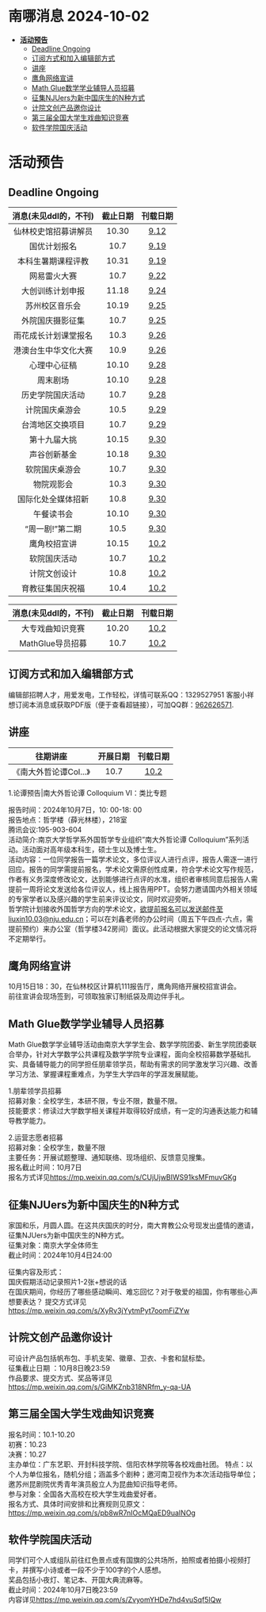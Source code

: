 # 南哪消息 2024-10-02

-   <a href="#活动预告" id="toc-活动预告"><strong>活动预告</strong></a>
    -   <a href="#deadline-ongoing" id="toc-deadline-ongoing">Deadline
        Ongoing</a>
    -   <a href="#订阅方式和加入编辑部方式"
        id="toc-订阅方式和加入编辑部方式">订阅方式和加入编辑部方式</a>
    -   <a href="#讲座" id="toc-讲座">讲座</a>
    -   <a href="#鹰角网络宣讲" id="toc-鹰角网络宣讲">鹰角网络宣讲</a>
    -   <a href="#math-glue数学学业辅导人员招募"
        id="toc-math-glue数学学业辅导人员招募">Math Glue数学学业辅导人员招募</a>
    -   <a href="#征集njuers为新中国庆生的n种方式"
        id="toc-征集njuers为新中国庆生的n种方式">征集NJUers为新中国庆生的N种方式</a>
    -   <a href="#计院文创产品邀你设计"
        id="toc-计院文创产品邀你设计">计院文创产品邀你设计</a>
    -   <a href="#第三届全国大学生戏曲知识竞赛"
        id="toc-第三届全国大学生戏曲知识竞赛">第三届全国大学生戏曲知识竞赛</a>
    -   <a href="#软件学院国庆活动"
        id="toc-软件学院国庆活动">软件学院国庆活动</a>

# **活动预告**

## Deadline Ongoing

| 消息(未见ddl的，不刊) | 截止日期 |                     刊载日期                      |
|:---------------------:|:--------:|:-------------------------------------------------:|
| 仙林校史馆招募讲解员  |  10.30   | [9.12](https://nik-nul.github.io/news/2024-09-12) |
|     国优计划报名      |   10.7   | [9.19](https://nik-nul.github.io/news/2024-09-19) |
|  本科生暑期课程评教   |  10.31   | [9.19](https://nik-nul.github.io/news/2024-09-19) |
|     网易雷火大赛      |   10.7   | [9.22](https://nik-nul.github.io/news/2024-09-22) |
|   大创训练计划申报    |  11.18   | [9.24](https://nik-nul.github.io/news/2024-09-24) |
|    苏州校区音乐会     |  10.19   | [9.25](https://nik-nul.github.io/news/2024-09-25) |
|   外院国庆摄影征集    |   10.7   | [9.25](https://nik-nul.github.io/news/2024-09-25) |
| 雨花成长计划课堂报名  |   10.3   | [9.26](https://nik-nul.github.io/news/2024-09-26) |
| 港澳台生中华文化大赛  |   10.9   | [9.26](https://nik-nul.github.io/news/2024-09-26) |
|     心理中心征稿      |  10.10   | [9.28](https://nik-nul.github.io/news/2024-09-28) |
|       周末剧场        |  10.10   | [9.28](https://nik-nul.github.io/news/2024-09-28) |
|   历史学院国庆活动    |   10.7   | [9.28](https://nik-nul.github.io/news/2024-09-28) |
|    计院国庆桌游会     |   10.5   | [9.29](https://nik-nul.github.io/news/2024-09-29) |
|   台湾地区交换项目    |   10.7   | [9.29](https://nik-nul.github.io/news/2024-09-29) |
|     第十九届大挑      |  10.15   | [9.30](https://nik-nul.github.io/news/2024-09-30) |
|     声谷创新基金      |  10.18   | [9.30](https://nik-nul.github.io/news/2024-09-30) |
|    软院国庆桌游会     |   10.7   | [9.30](https://nik-nul.github.io/news/2024-09-30) |
|      物院观影会       |   10.3   | [9.30](https://nik-nul.github.io/news/2024-09-30) |
|  国际化处全媒体招新   |   10.8   | [9.30](https://nik-nul.github.io/news/2024-09-30) |
|      午餐读书会       |  10.10   | [9.30](https://nik-nul.github.io/news/2024-09-30) |
|    “周一剧!”第二期    |   10.5   | [9.30](https://nik-nul.github.io/news/2024-09-30) |
|     鹰角校招宣讲      |  10.15   | [10.2](https://nik-nul.github.io/news/2024-10-02) |
|     软院国庆活动      |   10.7   | [10.2](https://nik-nul.github.io/news/2024-10-02) |
|     计院文创设计      |   10.8   | [10.2](https://nik-nul.github.io/news/2024-10-02) |
|   育教征集国庆祝福    |   10.4   | [10.2](https://nik-nul.github.io/news/2024-10-02) |

| 消息(未见ddl的，不刊) | 截止日期 |                     刊载日期                      |
|:---------------------:|:--------:|:-------------------------------------------------:|
|   大专戏曲知识竞赛    |  10.20   | [10.2](https://nik-nul.github.io/news/2024-10-02) |
|   MathGlue导员招募    |   10.7   | [10.2](https://nik-nul.github.io/news/2024-10-02) |

## 订阅方式和加入编辑部方式

编辑部招聘人才，用爱发电，工作轻松，详情可联系QQ：1329527951 客服小祥  
想订阅本消息或获取PDF版（便于查看超链接），可加QQ群：[962626571](https://qm.qq.com/q/FGX1VYCrGS).

## 讲座

|        往期讲座        | 开展日期 |                     刊载日期                      |
|:----------------------:|:--------:|:-------------------------------------------------:|
| 《南大外哲论谭Col...》 |   10.7   | [10.2](https://nik-nul.github.io/news/2024-10-02) |

  
  
1.论谭预告\|南大外哲论谭 Colloquium VI：类比专题

报告时间：2024年10月7日，10: 00-18: 00  
报告地点：哲学楼（薛光林楼），218室  
腾讯会议:195-903-604  
活动简介:南京大学哲学系外国哲学专业组织”南大外哲论谭
Colloquium”系列活动。活动面对高年级本科生，硕士生以及博士生。  
活动内容：一位同学报告一篇学术论文，多位评议人进行点评，报告人需逐一进行回应。报告的同学需提前报名，学术论文需原创性成果，符合学术论文写作规范，作者有义务深度修改论文，达到能够进行点评的水准，组织者审核同意后报告人需提前一周将论文发送给各位评议人，线上报告用PPT。会努力邀请国内外相关领域的专家学者以及感兴趣的学生前来评议论文，同时欢迎旁听。  
哲学院计划接收外国哲学方向的学术论文，欲提前报名可以发送邮件至liuxin10.03@nju.edu.cn；可以在刘鑫老师的办公时间（周五下午四点-六点，需提前预约）来办公室（哲学楼342房间）面议。此活动根据大家提交的论文情况将不定期举行。

## 鹰角网络宣讲

10月15日18：30，在仙林校区计算机111报告厅，鹰角网络开展校招宣讲会。  
前往宣讲会现场签到，可领取独家订制纸袋及周边伴手礼。

## Math Glue数学学业辅导人员招募

Math
Glue数学学业辅导活动由南京大学学生会、数学学院团委、新生学院团委联合举办，针对大学数学公共课程及数学学院专业课程，面向全校招募数学基础扎实、具备辅导能力的同学担任朋辈领学员，帮助有需求的同学激发学习兴趣、改善学习方法、掌握课程重难点，为学生大学四年的学涯发展赋能。  
  
1.朋辈领学员招募  
招募对象：全校学生，本研不限，专业不限，数量不限。  
技能要求：修读过大学数学相关课程并取得较好成绩，有一定的沟通表达能力和辅导教学能力。  
  
2.运营志愿者招募  
招募对象：全校学生，数量不限  
主要任务：开展试题整理、通知联络、现场组织、反馈意见搜集。  
报名截止时间：10月7日  
报名方式详见<https://mp.weixin.qq.com/s/CUjUjwBIWS91ksMFmuvGKg>

## 征集NJUers为新中国庆生的N种方式

家国和乐，月圆人圆。在这共庆国庆的时分，南大育教公众号现发出盛情的邀请，征集NJUers为新中国庆生的N种方式。  
征集对象：南京大学全体师生  
截止时间：2024年10月4日24:00  
  
征集内容及形式：  
国庆假期活动记录照片1-2张+想说的话  
在国庆期间，你经历了哪些感动瞬间、难忘回忆？对于敬爱的祖国，你有哪些心声想要表达？
提交方式详见<https://mp.weixin.qq.com/s/XyRv3jYytmPyt7oomFiZYw>

## 计院文创产品邀你设计

可设计产品包括帆布包、手机支架、徽章、卫衣、卡套和鼠标垫。  
征集截止日期 ：10月8日晚23:59  
作品要求、提交方式、奖品等详见<https://mp.weixin.qq.com/s/GiMKZnb318NRfm_y-qa-UA>

## 第三届全国大学生戏曲知识竞赛

报名时间：10.1-10.20  
初赛：10.23  
决赛：10.27  
主办单位：广东艺职、开封科技学院、信阳农林学院等各校戏曲社团。
特点：以个人为单位报名，随机分组；涵盖多个剧种；邀河南卫视作为本次活动指导单位；邀苏州昆剧院优秀青年演员殷立人为昆曲知识指导老师。  
参与对象：全国各大高校在校大学生戏曲爱好者。  
报名方式、具体时间安排和比赛规则见原文：<https://mp.weixin.qq.com/s/pb8wR7nIOcMQaED9uaINOg>

## 软件学院国庆活动

同学们可个人或组队前往红色景点或有国旗的公共场所，拍照或者拍摄小视频打卡，并撰写小诗或者一段不少于100字的个人感想。  
奖品包括小夜灯、笔记本、开国大典流麻等。  
截止时间：2024年10月7日晚23:59  
内容详见<https://mp.weixin.qq.com/s/ZvyomYHDe7hd4vuSqf5lQw>
